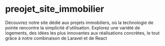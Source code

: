 # preojet_site_immobilier
Découvrez notre site dédié aux projets immobiliers, où la technologie de pointe rencontre la simplicité d'utilisation. Explorez une variété de logements, des idées les plus innovantes aux réalisations concrètes, le tout grâce à notre combinaison de Laravel et de React
